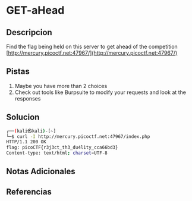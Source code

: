 # GET-aHead

## Descripcion
Find the flag being held on this server to get ahead of the competition [http://mercury.picoctf.net:47967/](http://mercury.picoctf.net:47967/)

## Pistas
1. Maybe you have more than 2 choices
2. Check out tools like Burpsuite to modify your requests and look at the responses


## Solucion 
```bash 
┌──(kali㉿kali)-[~]
└─$ curl -I http://mercury.picoctf.net:47967/index.php             
HTTP/1.1 200 OK
flag: picoCTF{r3j3ct_th3_du4l1ty_cca66bd3}
Content-type: text/html; charset=UTF-8


```

## Notas Adicionales

## Referencias